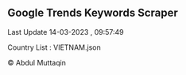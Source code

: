 

## Google Trends Keywords Scraper 
 
Last Update 14-03-2023 , 09:57:49

Country List :
VIETNAM.json



© Abdul Muttaqin 
